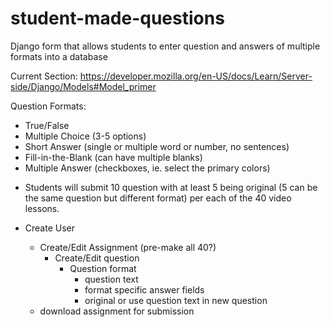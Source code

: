 # student-made-questions
Django form that allows students to enter question and answers of multiple formats into a database

Current Section: https://developer.mozilla.org/en-US/docs/Learn/Server-side/Django/Models#Model_primer


Question Formats:
 - True/False
 - Multiple Choice (3-5 options)
 - Short Answer (single or multiple word or number, no sentences)
 - Fill-in-the-Blank (can have multiple blanks)
 - Multiple Answer (checkboxes, ie. select the primary colors)

* Students will submit 10 question with at least 5 being original (5 can be the same question but different format) per each of the 40 video lessons.


* Create User
  * Create/Edit Assignment (pre-make all 40?)
    * Create/Edit question
      * Question format
        * question text
        * format specific answer fields
        * original or use question text in new question
  * download assignment for submission
